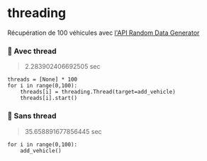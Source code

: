 # threading

Récupération de 100 véhicules avec [l'API Random Data Generator](https://random-data-api.com)

### :rabbit2: Avec thread 
> 2.283902406692505 sec
```
threads = [None] * 100
for i in range(0,100):
    threads[i] = threading.Thread(target=add_vehicle)
    threads[i].start()
```

### :turtle: Sans thread
> 35.658891677856445 sec
```
for i in range(0,100):
    add_vehicle()
```
